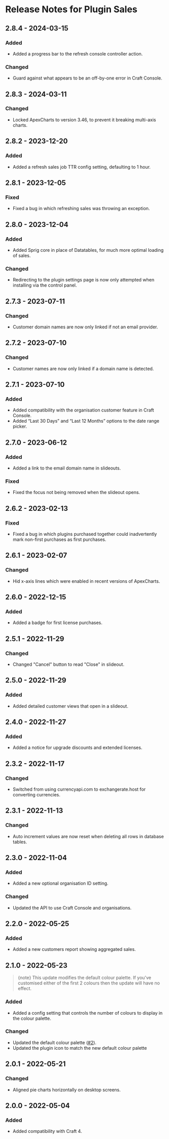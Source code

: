 # Release Notes for Plugin Sales

## 2.8.4 - 2024-03-15

### Added

- Added a progress bar to the refresh console controller action.

### Changed

- Guard against what appears to be an off-by-one error in Craft Console.

## 2.8.3 - 2024-03-11

### Changed

- Locked ApexCharts to version 3.46, to prevent it breaking multi-axis charts.

## 2.8.2 - 2023-12-20

### Added

- Added a refresh sales job TTR config setting, defaulting to 1 hour.

## 2.8.1 - 2023-12-05

### Fixed

- Fixed a bug in which refreshing sales was throwing an exception.

## 2.8.0 - 2023-12-04

### Added

- Added Sprig core in place of Datatables, for much more optimal loading of sales.

### Changed

- Redirecting to the plugin settings page is now only attempted when installing via the control panel.

## 2.7.3 - 2023-07-11

### Changed

- Customer domain names are now only linked if not an email provider.

## 2.7.2 - 2023-07-10

### Changed

- Customer names are now only linked if a domain name is detected.

## 2.7.1 - 2023-07-10

### Added

- Added compatibility with the organisation customer feature in Craft Console.
- Added “Last 30 Days” and “Last 12 Months” options to the date range picker.

## 2.7.0 - 2023-06-12

### Added

- Added a link to the email domain name in slideouts.

### Fixed

- Fixed the focus not being removed when the slideout opens.

## 2.6.2 - 2023-02-13

### Fixed

- Fixed a bug in which plugins purchased together could inadvertently mark non-first purchases as first purchases.

## 2.6.1 - 2023-02-07

### Changed

- Hid x-axis lines which were enabled in recent versions of ApexCharts.

## 2.6.0 - 2022-12-15

### Added

- Added a badge for first license purchases.

## 2.5.1 - 2022-11-29

### Changed

- Changed "Cancel" button to read "Close" in slideout.

## 2.5.0 - 2022-11-29

### Added

- Added detailed customer views that open in a slideout.

## 2.4.0 - 2022-11-27

### Added

- Added a notice for upgrade discounts and extended licenses.

## 2.3.2 - 2022-11-17

### Changed

- Switched from using currencyapi.com to exchangerate.host for converting currencies.

## 2.3.1 - 2022-11-13

### Changed

- Auto increment values are now reset when deleting all rows in database tables.

## 2.3.0 - 2022-11-04

### Added

- Added a new optional organisation ID setting.

### Changed

- Updated the API to use Craft Console and organisations.

## 2.2.0 - 2022-05-25

### Added

- Added a new customers report showing aggregated sales.

## 2.1.0 - 2022-05-23

> {note} This update modifies the default colour palette. If you've customised either of the first 2 colours then the update will have no effect.

### Added

- Added a config setting that controls the number of colours to display in the colour palette.

### Changed

- Updated the default colour palette ([#2](https://github.com/putyourlightson/craft-campaign/issues/2)).
- Updated the plugin icon to match the new default colour palette

## 2.0.1 - 2022-05-21

### Changed

- Aligned pie charts horizontally on desktop screens.

## 2.0.0 - 2022-05-04

### Added

- Added compatibility with Craft 4.
